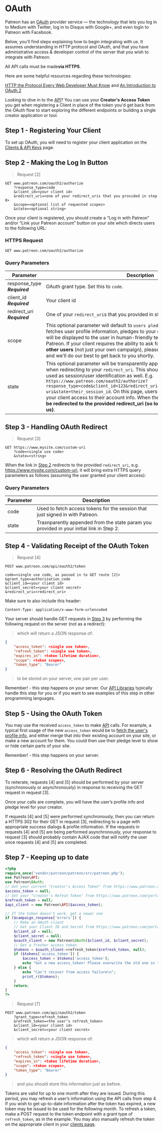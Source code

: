 # OAuth

Patreon has an <a href="https://oauth.net/" target="_blank">OAuth</a> provider service — the technology that lets you log in to Medium with Twitter, log in to Disqus with Google+, and even login to Patreon with Facebook.

Below, you’ll find steps explaining how to begin integrating with us. It assumes understanding in HTTP protocol and OAuth, and that you have administrative access & developer control of the server that you wish to integrate with Patreon.

All API calls must be made<strong>via HTTPS</strong>.

<aside class="notice">
Here are some helpful resources regarding these technologies:

<a href="https://code.tutsplus.com/tutorials/http-the-protocol-every-web-developer-must-know-part-1--net-31177" target="_blank">HTTP the Protocol Every Web Developer Must Know</a> and
<a href="https://www.digitalocean.com/community/tutorials/an-introduction-to-oauth-2" target="_blank">An Introduction to OAuth 2</a>
</aside>

<aside class="notice">
Looking to dive in to the <a href="#api">API</a>? You can use your <strong>Creator's Access Token</strong> you get when registering a Client in place of the token you'd get back from the OAuth flow to start exploring the different endpoints or building a single creator application or tool.
</aside>

## Step 1 - Registering Your Client

To set up OAuth, you will need to register your client application on the [Clients & API Keys](https://www.patreon.com/portal/registration/register-clients) page.
## Step 2 - Making the Log In Button
> Request [2]

```
GET www.patreon.com/oauth2/authorize
	?response_type=code
	&client_id=<your client id>
	&redirect_uri=<one of your redirect_uris that you provided in step 0>
	&scope=<optional list of requested scopes>
	&state=<optional string>

```


Once your client is registered, you should create a “Log in with Patreon” and/or “Link your Patreon account” button on your site which directs users to the following URL:

### HTTPS Request
`GET www.patreon.com/oauth2/authorize`

### Query Parameters
Parameter | Description
--------- | -----------
response_type **_Required_** | OAuth grant type. Set this to `code`.
client_id **_Required_** |   Your client id
redirect_uri **_Required_** | One of your `redirect_uri`s that you provided in step 1
scope | This optional parameter will default to `users pledges-to-me my-campaign`, which fetches user profile information, pledges to your creator, and your creator info. It will be displayed to the user in human-friendly terms when signing in with Patreon. If your client requires the ability to ask for pledges or campaign data of **other users** (not just your own campaign), please email [platform@patreon.com](mailto:platform@patreon.com), and we'll do our best to get back to you shortly.
state | This optional parameter will be transparently appended as a query parameter when redirecting to your `redirect_uri`. This should be used as [CSRF](https://medium.com/@charithra/introduction-to-csrf-a329badfca49), and can be used as session/user identification as well. E.g. `https://www.patreon.com/oauth2/authorize?response_type=code&client_id=123&redirect_uri=https://www.mysite.com/custom-uri&state=their_session_id`. On this page, users will be asked if they wish to grant your client access to their account info. When they grant or deny access, __they will be redirected to the provided redirect_uri (so long as it is pre-registered with us)__.

## Step 3 - Handling OAuth Redirect
> Request [3]

```
GET https://www.mysite.com/custom-uri
    ?code=<single use code>
    &state=<string>
```
When the link in [Step 2](#step-2-making-the-log-in-button) redirects to the provided `redirect_uri`, e.g. https://www.mysite.com/custom-uri, it will bring extra HTTPS query parameters as follows (assuming the user granted your client access):

### Query Parameters
Parameter | Description
--------- | -----------
code | Used to fetch access tokens for the session that just signed in with Patreon.
state | Trasnparently appended from the state param you provided in your initial link in Step 2.

## Step 4 - Validating Receipt of the OAuth Token

> Request [4]

```
POST www.patreon.com/api/oauth2/token

code=<single use code, as passed in to GET route [2]>
&grant_type=authorization_code
&client_id=<your client id>
&client_secret=<your client secret>
&redirect_uri=<redirect_uri>
```

Make sure to also include this header:
```
Content-Type: application/x-www-form-urlencoded
```

Your server should handle GET requests in [Step 3](#step-3-handling-oauth-redirect) by performing the following request on the server (not as a redirect):

> which will return a JSON response of:

```json
{
	"access_token": <single use token>,
	"refresh_token": <single use token>,
	"expires_in": <token lifetime duration>,
	"scope": <token scopes>,
	"token_type": "Bearer"
}
```
>to be stored on your server, one pair per user.

<aside class="notice">
Remember! - this step happens on your server. Our <a href="#api-libraries">API Libraries</a> typically handle this step for you or if you want to see examples of this step in other programming languages.
</aside>

## Step 5 - Using the OAuth Token
You may use the received `access_token` to make [API](#api) calls. For example, a typical first usage of the new `access_token` would be to [fetch the user's profile info](#fetch-your-own-profile-and-campaign-info), and either merge that into their existing account on your site, or make a new account for them. You could then use their pledge level to show or hide certain parts of your site.

<aside class="notice">Remember! - this step happens on your server.</aside>

## Step 6 - Resolving the OAuth Redirect
To reiterate, requests [4] and [5] should be performed by your server (synchronously or asynchronously) in response to receiving the GET request in request [3].

Once your calls are complete, you will have the user’s profile info and pledge level for your creator.

If requests [4] and [5] were performed synchronously, then you can return a HTTPS 302 for their GET in request [3], redirecting to a page with appropriate success dialogs & profile information. If the requests in requests [4] and [5] are being performed asynchronously, your response to request [3] should probably contain AJAX code that will notify the user once requests [4] and [5] are completed.
## Step 7 - Keeping up to date
```php
<?php
require_once('vendor/patreon/patreon/src/patreon.php');
use Patreon\API;
use Patreon\OAuth;
// Get your current "Creator's Access Token" from https://www.patreon.com/portal/registration/register-clients
$access_token = null;
// Get your "Creator's Refesh Token" from https://www.patreon.com/portal/registration/register-clients
$refresh_token = null;
$api_client = new Patreon\API($access_token);

// If the token doesn't work, get a newer one
if ($campaign_response['errors']) {
    // Make an OAuth client
    // Get your Client ID and Secret from https://www.patreon.com/portal/registration/register-clients
    $client_id = null;
    $client_secret = null;
    $oauth_client = new Patreon\OAuth($client_id, $client_secret);
    // Get a fresher access token
    $tokens = $oauth_client->refresh_token($refresh_token, null);
    if ($tokens['access_token']) {
        $access_token = $tokens['access_token'];
        echo "Got a new access_token! Please overwrite the old one in this script with: " . $access_token . " and try again.";
    } else {
        echo "Can't recover from access failure\n";
        print_r($tokens);
    }
    return;
}
?>
```
> Request [7]

```
POST www.patreon.com/api/oauth2/token
	?grant_type=refresh_token
	&refresh_token=<the user‘s refresh_token>
	&client_id=<your client id>
	&client_secret=<your client secret>
```

> which will return a JSON response of:

```json
{
	"access_token": <single use token>,
	"refresh_token": <single use token>,
	"expires_in": <token lifetime duration>,
	"scope": <token scopes>,
	"token_type": "Bearer"
}
```
> and you should store this information just as before.

Tokens are valid for up to one month after they are issued. During this period, you may refresh a user’s information using the API calls from step 4. If you wish to get up-to-date information after the token has expired, a new token may be issued to be used for the following month. To refresh a token, make a POST request to the token endpoint with a grant type of `refresh_token`, as in the example. You may also manually refresh the token on the appropriate client in your [clients page](https://www.patreon.com/portal/registration/register-clients).
